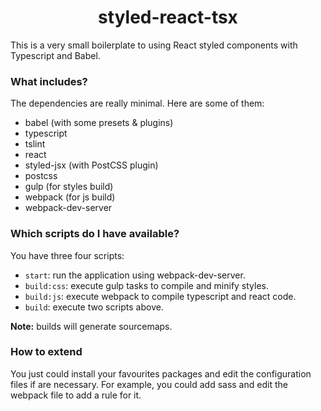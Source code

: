 <h1 align="center">styled-react-tsx</h1>

This is a very small boilerplate to using React styled components with Typescript and Babel.

### What includes?

The dependencies are really minimal. Here are some of them:

- babel (with some presets & plugins)
- typescript
- tslint
- react
- styled-jsx (with PostCSS plugin)
- postcss
- gulp (for styles build)
- webpack (for js build)
- webpack-dev-server

### Which scripts do I have available?

You have three four scripts:

- `start`: run the application using webpack-dev-server.
- `build:css`: execute gulp tasks to compile and minify styles.
- `build:js`: execute webpack to compile typescript and react code.
- `build`: execute two scripts above.

**Note:** builds will generate sourcemaps.

### How to extend

You just could install your favourites packages and edit the configuration files if are necessary. For example, you could add sass and edit the webpack file to add a rule for it.


